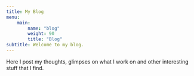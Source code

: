 ```yaml
---
title: My Blog
menu:
    main:
        name: "blog"
        weight: 90
        title: "Blog"
subtitle: Welcome to my blog.
---
```


 Here I post my thoughts, glimpses on what I work on and other interesting stuff that I find.
